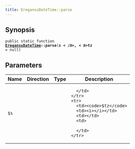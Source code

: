```yaml
---
title: EregansuDateTime::parse
---
```


## Synopsis

<code>public static function <b><a href="EregansuDateTime">EregansuDateTime</a>::parse</b>(<b>$s</b>, <b>$tz</b> = null)</code>

## Parameters

<table>
  <thead>
    <tr>
      <th>Name</th>
      <th>Direction</th>
      <th>Type</th>
      <th>Description</th>
    </tr>
  </thead>
  <tbody>
    <tr>
      <td><code>$s</code>
      <td><i></i></td>
      <td></td>
      <td>

      </td>
    </tr>
    <tr>
      <td><code>$tz</code>
      <td><i></i></td>
      <td></td>
      <td>

      </td>
    </tr>
  </tbody>
</table>

